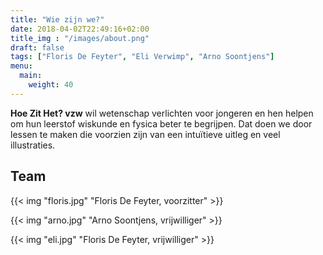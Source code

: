 ```yaml
---
title: "Wie zijn we?"
date: 2018-04-02T22:49:16+02:00
title_img : "/images/about.png"
draft: false
tags: ["Floris De Feyter", "Eli Verwimp", "Arno Soontjens"]
menu:
  main:
    weight: 40
---
```

**Hoe Zit Het? vzw** wil wetenschap verlichten voor jongeren en hen helpen om 
hun leerstof wiskunde en fysica beter te begrijpen. Dat doen we door 
lessen te maken die voorzien zijn van een intuïtieve uitleg en veel 
illustraties.

## Team

{{< img "floris.jpg" "Floris De Feyter, voorzitter" >}}

{{< img "arno.jpg" "Arno Soontjens, vrijwilliger" >}}

{{< img "eli.jpg" "Floris De Feyter, vrijwilliger" >}}